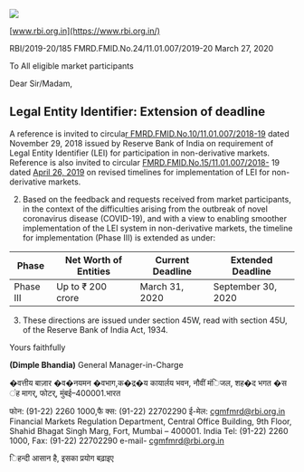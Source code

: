 ![](_page_0_Picture_0.jpeg)

[www.rbi.org.in](https://www.rbi.org.in/)

RBI/2019-20/185 FMRD.FMID.No.24/11.01.007/2019-20 March 27, 2020

To All eligible market participants

Dear Sir/Madam,

## **Legal Entity Identifier: Extension of deadline**

A reference is invited to circula[r FMRD.FMID.No.10/11.01.007/2018-19](https://www.rbi.org.in/Scripts/NotificationUser.aspx?Id=11424&Mode=0) dated November 29, 2018 issued by Reserve Bank of India on requirement of Legal Entity Identifier (LEI) for participation in non-derivative markets. Reference is also invited to circular [FMRD.FMID.No.15/11.01.007/2018-](https://www.rbi.org.in/Scripts/NotificationUser.aspx?Id=11547&Mode=0) 19 dated [April 26, 2019](https://www.rbi.org.in/Scripts/NotificationUser.aspx?Id=11547&Mode=0) on revised timelines for implementation of LEI for non-derivative markets.

2. Based on the feedback and requests received from market participants, in the context of the difficulties arising from the outbreak of novel coronavirus disease (COVID-19), and with a view to enabling smoother implementation of the LEI system in non-derivative markets, the timeline for implementation (Phase III) is extended as under:

| Phase     | Net Worth of Entities | Current Deadline | Extended Deadline  |
|-----------|-----------------------|------------------|--------------------|
| Phase III | Up to ₹ 200 crore     | March 31, 2020   | September 30, 2020 |

3. These directions are issued under section 45W, read with section 45U, of the Reserve Bank of India Act, 1934.

Yours faithfully

**(Dimple Bhandia)** General Manager-in-Charge

�वत्तीय बाज़ार �व�नयमन �वभाग,क�द्र�य कायार्लय भवन, नौवीं मंिजल, शह�द भगत �स ंह मागर्, फोटर्, मुंबई–400001.भारत

फोन: (91-22) 2260 1000,फै क्स: (91-22) 22702290 ई-मेल: [cgmfmrd@rbi.org.in](mailto:cgmfmrd@rbi.org.in) Financial Markets Regulation Department, Central Office Building, 9th Floor, Shahid Bhagat Singh Marg, Fort, Mumbai – 400001. India Tel: (91-22) 2260 1000, Fax: (91-22) 22702290 e-mail- [cgmfmrd@rbi.org.in](mailto:cgmfmrd@rbi.org.in)

िहन्दी आसान है, इसका प्रयोग बढ़ाइए